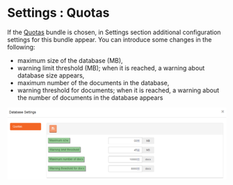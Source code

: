 ﻿# Settings : Quotas

If the [Quotas](../../../server/bundles/quotas) bundle is chosen, in Settings section additional configuration settings for this bundle appear. You can introduce some changes in the following:

- maximum size of the database (MB),
- warning limit threshold (MB); when it is reached, a warning about database size appears,
- maximum number of the documents in the database,
- warning threshold for documents; when it is reached, a warning about the number of documents in the database appears

![Figure 1. Settings. Quotas.](images/settings-quotas-1.png) 